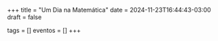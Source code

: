 +++
title = "Um Dia na Matemática"
date = 2024-11-23T16:44:43-03:00
draft = false

tags = []
eventos = []
+++
